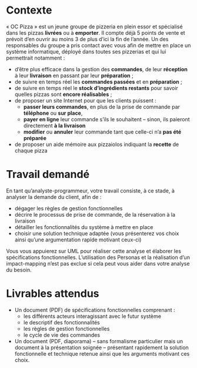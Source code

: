 # Contexte
« OC Pizza » est un jeune groupe de pizzeria en plein essor et spécialisé dans les pizzas **livrées** ou à **emporter**. Il compte déjà 5 points de vente et prévoit d’en ouvrir au moins 3 de plus d’ici la fin de l’année. Un des responsables du groupe a pris contact avec vous afin de mettre en place un système informatique, déployé dans toutes ses pizzerias et qui lui permettrait notamment :

* d’être plus efficace dans la gestion des **commandes**, de leur **réception** à leur **livraison** en passant par leur **préparation** ;
* de suivre en temps réel les **commandes passées** et en **préparation** ;
* de suivre en temps réel le **stock d’ingrédients restants** pour savoir quelles pizzas sont **encore réalisables** ;
* de proposer un site Internet pour que les clients puissent :
    * **passer leurs commandes**, en plus de la prise de commande par **téléphone** ou **sur place**,
    * **payer en ligne** leur commande s’ils le souhaitent – sinon, ils paieront directement **à la livraison**
    * **modifier** ou **annuler** leur commande tant que celle-ci n’a **pas été préparée**
* de proposer un aide mémoire aux pizzaiolos indiquant la **recette** de chaque pizza

# Travail demandé
En tant qu’analyste-programmeur, votre travail consiste, à ce stade, à analyser la demande du client, afin de :

* dégager les règles de gestion fonctionnelles
* décrire le processus de prise de commande, de la réservation à la livraison
* détailler les fonctionnalités du système à mettre en place
* choisir une solution technique adaptée (vous présenterez vos choix ainsi qu’une argumentation rapide motivant ceux-ci)

Vous vous appuierez sur UML pour réaliser cette analyse et élaborer les spécifications fonctionnelles. L’utilisation des Personas et la réalisation d’un impact-mapping n’est pas exclue si cela peut vous aider dans votre analyse du besoin.

# Livrables attendus

* Un document (PDF) de spécifications fonctionnelles comprenant :
    * les différents acteurs interagissant avec le futur système
    * le descriptif des fonctionnalités
    * les règles de gestion fonctionnelles
    * le cycle de vie des commandes
* Un document (PDF, diaporama) – sans formalisme particulier mais un document à la présentation soignée – présentant rapidement la solution fonctionnelle et technique retenue ainsi que les arguments motivant ces choix.